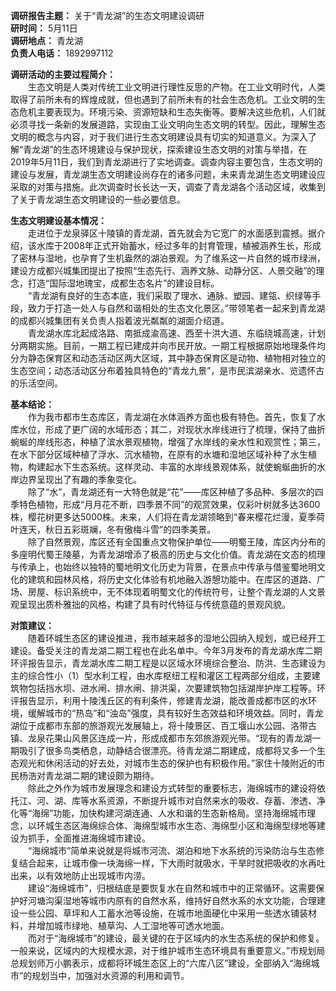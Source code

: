 **调研报告主题：** 关于“青龙湖”的生态文明建设调研  
**研时间：** 5月11日  
**调研地点：** 青龙湖  
**负责人电话：** 1892997112  

**调研活动的主要过程简介：**  
&emsp;&emsp;生态文明是人类对传统工业文明进行理性反思的产物。在工业文明时代，人类取得了前所未有的辉煌成就，但也遇到了前所未有的社会生态危机。工业文明的生态危机主要表现为。环境污染、资源短缺和生态失衡等。要解决这些危机，人们就必须寻找一条新的发展道路，实现由工业文明向生态文明的转型。因此，理解生态文明的概念与内容，对于我们进行生态文明建设具有切实的知道意义。为深入了解“青龙湖”的生态环境建设与保护现状，探索建设生态文明的对策与举措，在2019年5月11日，我们到青龙湖进行了实地调查。调查内容主要包含，生态文明的建设与发展，青龙湖生态文明建设尚存在的诸多问题，未来青龙湖生态文明建设应采取的对策与措施。此次调查时长长达一天，调查了青龙湖各个活动区域，收集到了关于青龙湖生态文明建设的一些必要信息。  

**生态文明建设基本情况：**  
&emsp;&emsp;走进位于龙泉驿区十陵镇的青龙湖，首先就会为它宽广的水面感到震撼。据介绍，该水库于2008年正式开始蓄水，经过多年的封育管理，植被涵养生长，形成了密林与湿地，也孕育了生机盎然的湖泊景观。为了维系这一片自然的城市绿洲，建设方成都兴城集团提出了按照“生态先行、涵养文脉、动静分区、人景交融”的理念，打造“国际湿地瑰宝，成都生态名片”的建设目标。  
&emsp;&emsp;“青龙湖有良好的生态本底，我们采取了理水、通脉、塑园、建瓴、织绿等手段，致力于打造一处人与自然和谐相处的生态文化景区。”带领笔者一起来到青龙湖的成都兴城集团有关负责人指着波光粼粼的湖面介绍道。  
&emsp;&emsp;青龙湖水库北起成洛路、南抵成渝高速、西至十洪大道、东临绕城高速，计划分两期实施。目前，一期工程已建成并向市民开放。一期工程根据原始地理条件均分为静态保育区和动态活动区两大区域，其中静态保育区是动物、植物相对独立的生态空间；动态活动区分布着独具特色的“青龙九景”，是市民滨湖亲水、览遗怀古的乐活空间。  

**基本结论：**  
&emsp;&emsp;作为我市都市生态库区，青龙湖在水体涵养方面也极有特色。首先，恢复了水库水位，形成了更广阔的水域形态；其二，对现状水岸线进行了梳理，保持了曲折蜿蜒的岸线形态，种植了滨水景观植物，增强了水岸线的亲水性和观赏性；第三，在水下部分区域种植了浮水、沉水植物，在原有的水塘和湿地区域补种了水生植物，构建起水下生态系统。这样灵动、丰富的水岸线景观体系，就使蜿蜒曲折的水岸边界呈现出了有趣的季象变化。  
&emsp;&emsp;除了“水”，青龙湖还有一大特色就是“花”——库区种植了多品种、多层次的四季特色植物，形成“月月花不断，四季景不同”的观赏效果，仅彩叶树就多达3600株，樱花树更多达5000株。未来，人们将在青龙湖领略到“春来樱花烂漫，夏季荷叶连天，秋日五彩斑斓，冬有傲梅斗雪”的四季美景。  
&emsp;&emsp;除了自然景观，库区还有全国重点文物保护单位——明蜀王陵，库区内分布的多座明代蜀王陵墓，为青龙湖增添了极高的历史与文化价值。青龙湖在文态的梳理与传承上，也始终以独特的蜀地明文化历史为背景，在景点中传承与借鉴蜀地明文化的建筑和园林风格，将历史文化体验有机地融入游憩功能中。在库区的道路、广场、房屋、标识系统中，无不体现着明蜀文化的传统符号，让整个青龙湖的人文景观呈现出质朴雅拙的风格，构建了具有时代特征与传统意蕴的景观风貌。  

**对策建议：**  
&emsp;&emsp;随着环城生态区的建设推进，我市越来越多的湿地公园纳入规划，或已经开工建设。备受关注的青龙湖二期工程也在此名单中。今年3月发布的青龙湖水库二期环评报告显示，青龙湖水库二期工程是以区域水环境综合整治、防洪、生态建设为主的综合性小（1）型水利工程，由水库枢纽工程和灌区工程两部分组成，主要建筑物包括挡水坝、进水闸、排水闸、排洪渠，次要建筑物包括湖岸护岸工程等。环评报告显示，利用十陵浅丘区的有利条件，修建青龙湖，能改善成都市区的水环境，缓解城市的“热岛”和“浊岛”强度，具有较好生态效益和环境效益。同时，青龙湖位于成都市东部的旅游观光发展轴上，将十陵景区、百工堰山水公园、洛带古镇、龙泉花果山风景区连成一片，形成成都市东郊旅游观光带。“现有的青龙湖一期吸引了很多鸟类栖息，动静结合很漂亮。待青龙湖二期建成，成都将又多一个生态观光和休闲活动的好去处，对城市生态的保护也有积极作用。”家住十陵附近的市民杨浩对青龙湖二期的建设颇为期待。  
&emsp;&emsp;除此之外作为城市发展理念和建设方式转型的重要标志，海绵城市的建设将依托江、河、湖、库等水系资源，不断提升城市对自然来水的吸收、存蓄、渗透、净化等“海绵”功能，加快构建河湖连通、人水和谐的生态新格局。坚持海绵城市理念，以环城生态区海绵综合体、海绵型城市水生态、海绵型小区和海绵型绿地等建设为抓手，全面推进海绵城市建设。  
&emsp;&emsp;“海绵城市”简单来说就是将城市河流、湖泊和地下水系统的污染防治与生态修复结合起来，让城市像一块海绵一样，下大雨时就吸水，干旱时就把吸收的水再吐出来，以有效地防止出现城市内涝。  
&emsp;&emsp;建设“海绵城市”，归根结底是要恢复水在自然和城市中的正常循环。这需要保护好河塘沟渠湿地等城市内原有的自然水系，维持好自然水系的水文功能，合理建设一些公园、草坪和人工蓄水池等设施，在城市地面硬化中采用一些透水铺装材料，并增加城市绿地、植草沟、人工湿地等可透水地面。  
&emsp;&emsp;而对于“海绵城市”的建设，最关键的在于区域内的水生态系统的保护和修复。一般来说，区域内的大规模水源，对于维护城市生态环境具有重要意义。”市规划局总规划师万小鹏表示，成都将环城生态区上的“六库八区”建设，全部纳入“海绵城市”的规划当中，加强对水资源的利用和调节。  

